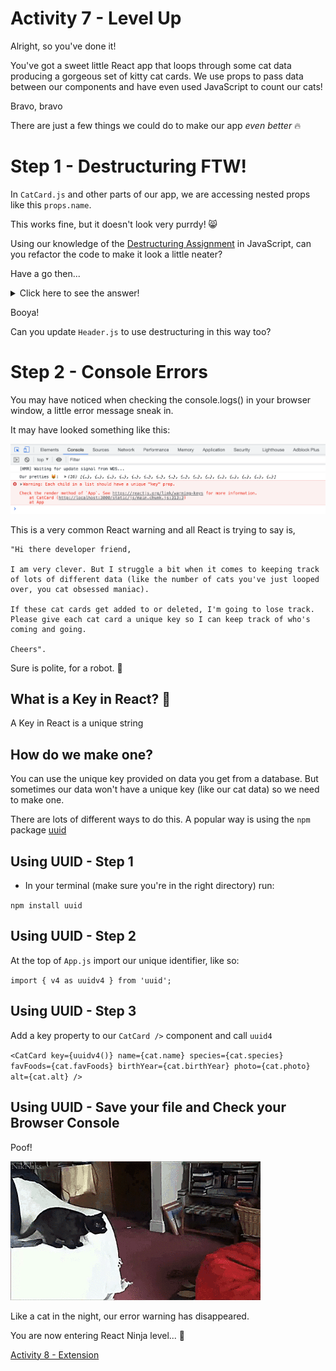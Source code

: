 # Activity 7 - Level Up

Alright, so you've done it!

You've got a sweet little React app that loops through some cat data producing a gorgeous set of kitty cat cards. We use props to pass data between our components and have even used JavaScript to count our cats!

Bravo, bravo

There are just a few things we could do to make our app _even better_ 🔥

# Step 1 - Destructuring FTW!

In `CatCard.js` and other parts of our app, we are accessing nested props like this `props.name`.

This works fine, but it doesn't look very purrdy! 😸

Using our knowledge of the [Destructuring Assignment](https://medium.com/@lcriswell/destructuring-props-in-react-b1c295005ce0) in JavaScript, can you refactor the code to make it look a little neater?

Have a go then...

<details>
<summary>Click here to see the answer!</summary>
<pre>

```
function CatCard(props) {

    const { name, photo, alt, species, favFoods, birthYear } = props

    return (
        <div className="card">
            <h3 className="card__text card__header">{name}</h3>
            <img className="card__image" src={photo} alt={alt}></img>
            <p className="card__text">Species: {species}</p>
            <p className="card__text">Favourite Food(s): {favFoods}</p>
            <p className="card__text">Birth Year: {birthYear}</p>
        </div>
    )
}

export default CatCard
```

Let's break it down. 🔨

Whereas before we were using object dot notation to drill into each piece of data we wanted to access from our cat object, we now use JavaScript destructuring assignment to extract the data we need and assign it to `props`

We can then use these extracted pieces of data as variables throughout our code, without needing to add the extra `.props` object dot notation

This makes our code look cleaner. If this file was huge, or if we had deeply nested properties it would also result in less repetition. Sweet!

We could take this one step further by doing the destructuring in our Header components parameters, like so:

```

function Card ({ name, photo, alt, species, favFoods, birthYear }) {

    return (
            <div className="card">
                <h3 className="card__text card__header">{name}</h3>
                <img className="card__image" src={photo} alt={alt}></img>
                <p className="card__text">Species: {species}</p>
                <p className="card__text">Favourite Food(s): {favFoods}</p>
                <p className="card__text">Birth Year: {birthYear}</p>
            </div>
    )
}

export default Card

```

</pre>
</details>

Booya! 

Can you update `Header.js` to use destructuring in this way too?

# Step 2 - Console Errors

You may have noticed when checking the console.logs() in your browser window, a little error message sneak in.

It may have looked something like this:

![index.js:1 Warning: Each child in a list should have a unique "key" prop](../public/key-warning.png)

This is a very common React warning and all React is trying to say is,

    "Hi there developer friend,

    I am very clever. But I struggle a bit when it comes to keeping track of lots of different data (like the number of cats you've just looped over, you cat obsessed maniac).

    If these cat cards get added to or deleted, I'm going to lose track. Please give each cat card a unique key so I can keep track of who's coming and going.

    Cheers".

Sure is polite, for a robot. 🤖

## What is a Key in React? 🔑

A Key in React is a unique string

## How do we make one?

You can use the unique key provided on data you get from a database. But sometimes our data won't have a unique key (like our cat data) so we need to make one.

There are lots of different ways to do this. A popular way is using the `npm` package [uuid](https://www.npmjs.com/package/uuid)

## Using UUID - Step 1

- In your terminal (make sure you're in the right directory) run:

`npm install uuid`

## Using UUID - Step 2

At the top of `App.js` import our unique identifier, like so:

`import { v4 as uuidv4 } from 'uuid';`

## Using UUID - Step 3

Add a key property to our `CatCard />` component and call `uuid4`

`<CatCard key={uuidv4()} name={cat.name} species={cat.species} favFoods={cat.favFoods} birthYear={cat.birthYear} photo={cat.photo} alt={cat.alt} />`

## Using UUID - Save your file and Check your Browser Console

Poof!

![Cat disappearing into a poof](../public/poof.gif)

Like a cat in the night, our error warning has disappeared.

You are now entering React Ninja level... 🥷

[Activity 8 - Extension](./activity-8-extension.md)
